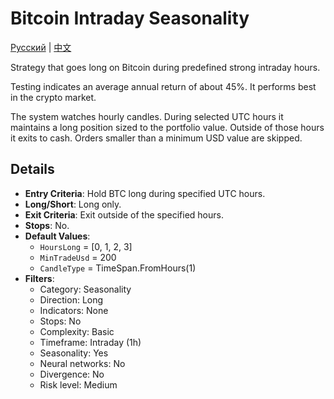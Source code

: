 # Bitcoin Intraday Seasonality
[Русский](README_ru.md) | [中文](README_cn.md)

Strategy that goes long on Bitcoin during predefined strong intraday hours.

Testing indicates an average annual return of about 45%. It performs best in the crypto market.

The system watches hourly candles. During selected UTC hours it maintains a long position sized to the portfolio value. Outside of those hours it exits to cash. Orders smaller than a minimum USD value are skipped.

## Details

- **Entry Criteria**: Hold BTC long during specified UTC hours.
- **Long/Short**: Long only.
- **Exit Criteria**: Exit outside of the specified hours.
- **Stops**: No.
- **Default Values**:
  - `HoursLong` = [0, 1, 2, 3]
  - `MinTradeUsd` = 200
  - `CandleType` = TimeSpan.FromHours(1)
- **Filters**:
  - Category: Seasonality
  - Direction: Long
  - Indicators: None
  - Stops: No
  - Complexity: Basic
  - Timeframe: Intraday (1h)
  - Seasonality: Yes
  - Neural networks: No
  - Divergence: No
  - Risk level: Medium
